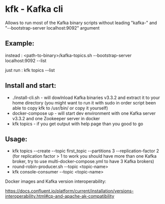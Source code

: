 # kfk - Kafka cli

Allows to run most of the Kafka binary scripts without leading "kafka-" and "--bootstrap-server localhost:9092" argument

## Example:

instead  : \<path-to-binary>/kafka-topics.sh --bootstrap-server localhost:9092 --list

just run : kfk topics --list

## Install and start:

- ./install-cli.sh - will dowlnload Kafka binaries v3.3.2 and extract it to your home directory (you might want to run it with sudo in order script been able to copy kfk to /usr/bin/ or copy it yourself)
- docker-compose up - will start dev environment with one Kafka server v3.3.2 and one Zookeeper server in docker 
- kfk topics - if you get output with help page than you good to go

## Usage:

- kfk topics --create --topic first_topic --partitions 3 --replication-factor 2 (for replication factor > 1 to work you should have more than one Kafka broker, try to use multi-docker-compose.yml to have 3 Kafka brokers)
- round-robin-producer.sh --topic \<topic-name> 
- kfk console-consumer --topic \<topic-name>

Docker images and Kafka version interoperability: 

https://docs.confluent.io/platform/current/installation/versions-interoperability.html#cp-and-apache-ak-compatibility